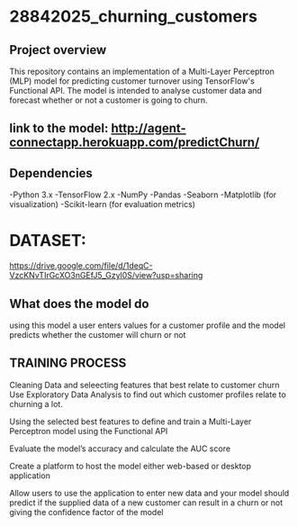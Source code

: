 # 28842025_churning_customers
## Project overview
This repository contains an implementation of a Multi-Layer Perceptron (MLP) model for predicting customer turnover using TensorFlow's Functional API. The model is intended to analyse customer data and forecast whether or not a customer is going to churn.
## link to the model: http://agent-connectapp.herokuapp.com/predictChurn/

## Dependencies
  -Python 3.x
  -TensorFlow 2.x
  -NumPy
  -Pandas
  -Seaborn 
  -Matplotlib (for visualization)
  -Scikit-learn (for evaluation metrics)
  # DATASET: 
  https://drive.google.com/file/d/1deqC-VzcKNvTIrGcXO3nGEfJ5_Gzyl0S/view?usp=sharing
  
  ## What does the model do
  using this model a user enters values for a customer profile and the model predicts whether the customer will churn or not
## TRAINING PROCESS
Cleaning Data and seleecting features that best relate to customer churn
Use Exploratory Data Analysis to find out which customer profiles relate to churning a lot.

Using the selected best features to define and train a Multi-Layer Perceptron model using the Functional API

Evaluate the model’s accuracy and calculate the AUC score

Create a platform to host the model either web-based or desktop application

Allow users to use the application to enter new data and your model should predict if the supplied data of a new customer can result in a churn or not giving the confidence factor of the model

